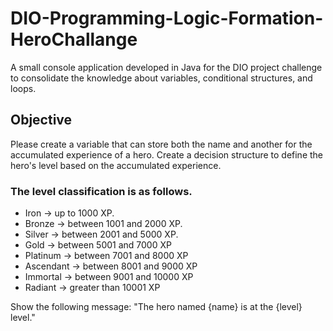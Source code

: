 # DIO-Programming-Logic-Formation-HeroChallange
A small console application developed in Java for the DIO project challenge to consolidate the knowledge about variables, conditional structures, and loops.


## Objective
Please create a variable that can store both the name and another for the accumulated experience of a hero.
Create a decision structure to define the hero's level based on the accumulated experience.

### The level classification is as follows.
- Iron -> up to 1000 XP.
- Bronze -> between 1001 and 2000 XP.
- Silver -> between 2001 and 5000 XP.
- Gold -> between 5001 and 7000 XP
- Platinum -> between 7001 and 8000 XP
- Ascendant -> between 8001 and 9000 XP
- Immortal -> between 9001 and 10000 XP
- Radiant -> greater than 10001 XP

Show the following message:
"The hero named {name} is at the {level} level."
